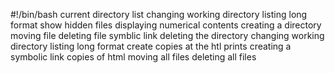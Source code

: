 #!/bin/bash
current directory
list
changing working directory
listing long format
show hidden files
displaying numerical contents
creating a directory
moving file
deleting file
symblic link
deleting the directory
changing working directory
listing long format
create copies at the htl
prints
creating a symbolic link
copies of html
moving all files
deleting all files

